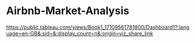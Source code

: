 # Airbnb-Market-Analysis
https://public.tableau.com/views/Book1_17109561781800/Dashboard1?:language=en-GB&:sid=&:display_count=n&:origin=viz_share_link
